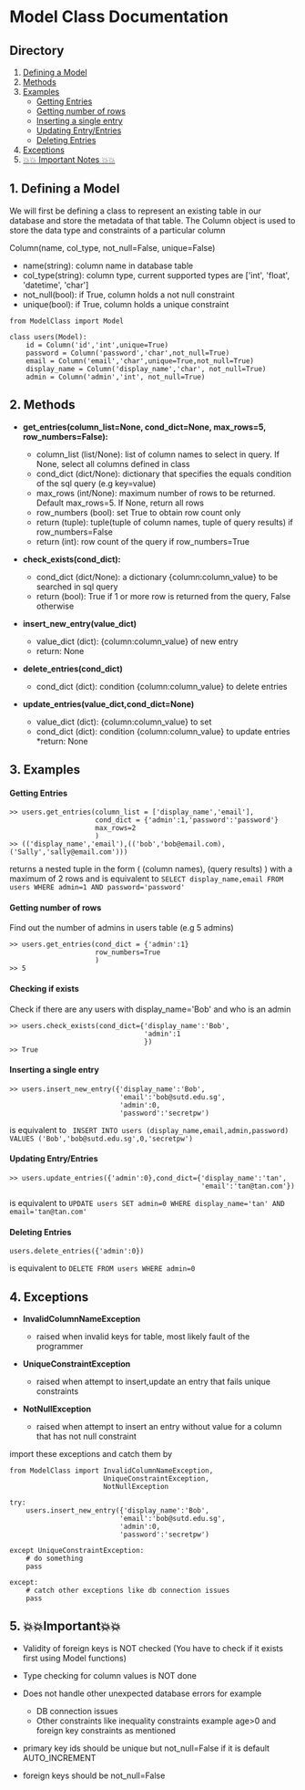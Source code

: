 # Model Class Documentation
## Directory

1. [Defining a Model](##1-defining-a-model)
2. [Methods](##2-methods)
3. [Examples](##3-examples)
    - [Getting Entries](####getting-entries)
    - [Getting number of rows](####getting-number-of-rows)
    - [Inserting a single entry](####inserting-a-single-entry)
    - [Updating Entry/Entries](####updating-entryentries)
    - [Deleting Entries](####deleting-entries)
4. [Exceptions](##4-exceptions)
5. [ :collision::collision: Important Notes :collision::collision: ](#important)

## 1. Defining a Model
We will first be defining a class to represent an existing table in our database and store the metadata of that table.
The Column object is used to store the data type and constraints of a particular column

Column(name, col_type, not_null=False, unique=False)
- name(string): column name in database table
- col_type(string): column type, current supported types are ['int', 'float', 'datetime', 'char']
- not_null(bool): if True, column holds a not null constraint
- unique(bool): if True, column holds a unique constraint

```
from ModelClass import Model

class users(Model):
    id = Column('id','int',unique=True)
    password = Column('password','char',not_null=True)
    email = Column('email','char',unique=True,not_null=True)
    display_name = Column('display_name','char', not_null=True)
    admin = Column('admin','int', not_null=True)
```

## 2. Methods
* **get_entries(column_list=None, cond_dict=None, max_rows=5, row_numbers=False):**
    * column_list (list/None): list of column names to select in query. If None, select all columns defined in class
    * cond_dict (dict/None): dictionary that specifies the equals condition of the sql query (e.g key=value)
    * max_rows (int/None): maximum number of rows to be returned. Default max_rows=5. If None, return all rows
    * row_numbers (bool): set True to obtain row count only
    * return (tuple): tuple(tuple of column names, tuple of query results) if row_numbers=False
    * return (int): row count of the query if row_numbers=True

* **check_exists(cond_dict):**
    * cond_dict (dict/None): a dictionary {column:column_value} to be searched in sql query
    * return (bool): True if 1 or more row is returned from the query, False otherwise

* **insert_new_entry(value_dict)**
    * value_dict (dict): {column:column_value} of new entry
    * return: None

* **delete_entries(cond_dict)**
    * cond_dict (dict): condition {column:column_value} to delete entries

* **update_entries(value_dict,cond_dict=None)**
    * value_dict (dict): {column:column_value} to set
    * cond_dict (dict): condition {column:column_value} to update entries
    *return: None

## 3. Examples
#### Getting Entries

```
>> users.get_entries(column_list = ['display_name','email'],
                     cond_dict = {'admin':1,'password':'password'}
                     max_rows=2
                     )
>> (('display_name','email'),(('bob','bob@email.com),('Sally','sally@email.com')))

```
returns a nested tuple in the form ( (column names), (query results) ) with a maximum of 2 rows
and is equivalent to
```SELECT display_name,email FROM users WHERE admin=1 AND password='password'```

#### Getting number of rows
Find out the number of admins in users table (e.g 5 admins)

```
>> users.get_entries(cond_dict = {'admin':1}
                     row_numbers=True
                     )
>> 5
```

#### Checking if exists
Check if there are any users with display_name='Bob' and who is an admin
```
>> users.check_exists(cond_dict={'display_name':'Bob',
                                 'admin':1
                                 })
>> True
```

#### Inserting a single entry
```
>> users.insert_new_entry({'display_name':'Bob',
                           'email':'bob@sutd.edu.sg',
                           'admin':0,
                           'password':'secretpw')
```
is equivalent to
``` INSERT INTO users (display_name,email,admin,password) VALUES ('Bob','bob@sutd.edu.sg',0,'secretpw')```

#### Updating Entry/Entries
```
>> users.update_entries({'admin':0},cond_dict={'display_name':'tan',
                                               'email':'tan@tan.com'})
```
is equivalent to
```UPDATE users SET admin=0 WHERE display_name='tan' AND email='tan@tan.com'```

#### Deleting Entries
```
users.delete_entries({'admin':0})
```
is equivalent to
```DELETE FROM users WHERE admin=0```

## 4. Exceptions
- **InvalidColumnNameException**
    - raised when invalid keys for table, most likely fault of the programmer

- **UniqueConstraintException**
    - raised when attempt to insert,update an entry that fails unique constraints

- **NotNullException**
    - raised when attempt to insert an entry without value for a column that has not null constraint

import these exceptions and catch them by
```
from ModelClass import InvalidColumnNameException,
                       UniqueConstraintException,
                       NotNullException

try:
    users.insert_new_entry({'display_name':'Bob',
                           'email':'bob@sutd.edu.sg',
                           'admin':0,
                           'password':'secretpw')

except UniqueConstraintException:
    # do something
    pass

except:
    # catch other exceptions like db connection issues
    pass
```


## <a name="important"></a>5. :collision::collision:Important:collision::collision:

- Validity of foreign keys is NOT checked
    (You have to check if it exists first using Model functions)
- Type checking for column values is NOT done
- Does not handle other unexpected database errors for example
    - DB connection issues
    - Other constraints like inequality constraints example age>0
        and foreign key constraints as mentioned

- primary key ids should be unique but not_null=False if it is default AUTO_INCREMENT
- foreign keys should be not_null=False

